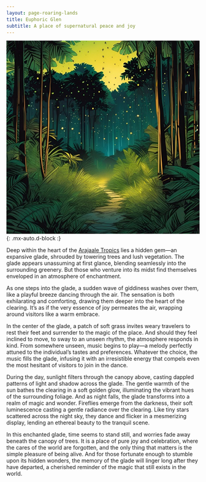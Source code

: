 ```yaml
---
layout: page-roaring-lands
title: Euphoric Glen
subtitle: A place of supernatural peace and joy
---
```


![Euphoric Glen](/assets/img/regions/euphoric-glen.jpeg){: .mx-auto.d-block :}

Deep within the heart of the [Arajaale Tropics](/roaring-lands/codex/regions/arajaale-tropics) lies a hidden gem—an expansive glade, shrouded by towering trees and lush vegetation. The glade appears unassuming at first glance, blending seamlessly into the surrounding greenery. But those who venture into its midst find themselves enveloped in an atmosphere of enchantment.

As one steps into the glade, a sudden wave of giddiness washes over them, like a playful breeze dancing through the air. The sensation is both exhilarating and comforting, drawing them deeper into the heart of the clearing. It’s as if the very essence of joy permeates the air, wrapping around visitors like a warm embrace.

In the center of the glade, a patch of soft grass invites weary travelers to rest their feet and surrender to the magic of the place. And should they feel inclined to move, to sway to an unseen rhythm, the atmosphere responds in kind. From somewhere unseen, music begins to play—a melody perfectly attuned to the individual’s tastes and preferences. Whatever the choice, the music fills the glade, infusing it with an irresistible energy that compels even the most hesitant of visitors to join in the dance.

During the day, sunlight filters through the canopy above, casting dappled patterns of light and shadow across the glade. The gentle warmth of the sun bathes the clearing in a soft golden glow, illuminating the vibrant hues of the surrounding foliage. And as night falls, the glade transforms into a realm of magic and wonder. Fireflies emerge from the darkness, their soft luminescence casting a gentle radiance over the clearing. Like tiny stars scattered across the night sky, they dance and flicker in a mesmerizing display, lending an ethereal beauty to the tranquil scene.

In this enchanted glade, time seems to stand still, and worries fade away beneath the canopy of trees. It is a place of pure joy and celebration, where the cares of the world are forgotten, and the only thing that matters is the simple pleasure of being alive. And for those fortunate enough to stumble upon its hidden wonders, the memory of the glade will linger long after they have departed, a cherished reminder of the magic that still exists in the world.